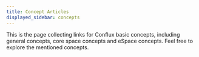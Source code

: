 ```yaml
---
title: Concept Articles
displayed_sidebar: concepts
---
```


This is the page collecting links for Conflux basic concepts, including general concepts, core space concepts and eSpace concepts. Feel free to explore the mentioned concepts.
